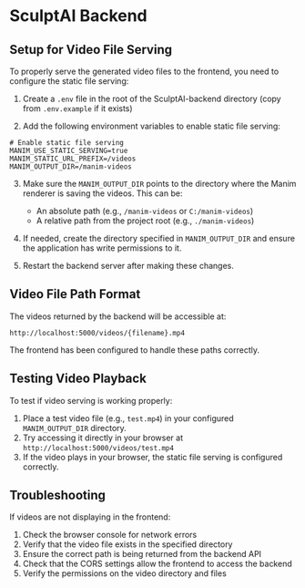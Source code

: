 # SculptAI Backend

## Setup for Video File Serving

To properly serve the generated video files to the frontend, you need to configure the static file serving:

1. Create a `.env` file in the root of the SculptAI-backend directory (copy from `.env.example` if it exists)

2. Add the following environment variables to enable static file serving:

```
# Enable static file serving
MANIM_USE_STATIC_SERVING=true
MANIM_STATIC_URL_PREFIX=/videos
MANIM_OUTPUT_DIR=/manim-videos
```

3. Make sure the `MANIM_OUTPUT_DIR` points to the directory where the Manim renderer is saving the videos. This can be:
   - An absolute path (e.g., `/manim-videos` or `C:/manim-videos`)
   - A relative path from the project root (e.g., `./manim-videos`)

4. If needed, create the directory specified in `MANIM_OUTPUT_DIR` and ensure the application has write permissions to it.

5. Restart the backend server after making these changes.

## Video File Path Format

The videos returned by the backend will be accessible at:

`http://localhost:5000/videos/{filename}.mp4`

The frontend has been configured to handle these paths correctly.

## Testing Video Playback

To test if video serving is working properly:

1. Place a test video file (e.g., `test.mp4`) in your configured `MANIM_OUTPUT_DIR` directory.
2. Try accessing it directly in your browser at `http://localhost:5000/videos/test.mp4`
3. If the video plays in your browser, the static file serving is configured correctly.

## Troubleshooting

If videos are not displaying in the frontend:

1. Check the browser console for network errors
2. Verify that the video file exists in the specified directory
3. Ensure the correct path is being returned from the backend API
4. Check that the CORS settings allow the frontend to access the backend
5. Verify the permissions on the video directory and files 